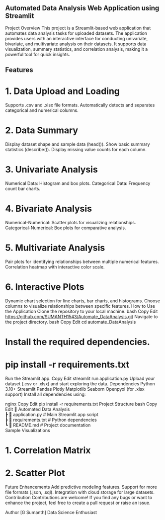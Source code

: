 ## Automated Data Analysis Web Application using Streamlit
Project Overview
This project is a Streamlit-based web application that automates data analysis tasks for uploaded datasets. The application provides users with an interactive interface for conducting univariate, bivariate, and multivariate analysis on their datasets. It supports data visualization, summary statistics, and correlation analysis, making it a powerful tool for quick insights.

## Features
# 1. Data Upload and Loading
Supports .csv and .xlsx file formats.
Automatically detects and separates categorical and numerical columns.
# 2. Data Summary
Display dataset shape and sample data (head()).
Show basic summary statistics (describe()).
Display missing value counts for each column.
# 3. Univariate Analysis
Numerical Data: Histogram and box plots.
Categorical Data: Frequency count bar charts.
# 4. Bivariate Analysis
Numerical-Numerical: Scatter plots for visualizing relationships.
Categorical-Numerical: Box plots for comparative analysis.
# 5. Multivariate Analysis
Pair plots for identifying relationships between multiple numerical features.
Correlation heatmap with interactive color scale.
# 6. Interactive Plots
Dynamic chart selection for line charts, bar charts, and histograms.
Choose columns to visualize relationships between specific features.
How to Use the Application
Clone the repository to your local machine.
bash
Copy
Edit
https://github.com/SUMANTH1543/Automate_DataAnalysis.git
Navigate to the project directory.
bash
Copy
Edit
cd automate_DataAnalysis
# Install the required dependencies.
# pip install -r requirements.txt
Run the Streamlit app.
Copy
Edit
streamlit run application.py
Upload your dataset (.csv or .xlsx) and start exploring the data.
Dependencies
Python 3.10+
Streamlit
Pandas
Plotly
Matplotlib
Seaborn
Openpyxl (for .xlsx support)
Install all dependencies using:

nginx
Copy
Edit
pip install -r requirements.txt
Project Structure
bash
Copy
Edit
📂 Automated Data Analysis  
 ┣ 📜 application.py           # Main Streamlit app script  
 ┣ 📜 requirements.txt         # Python dependencies  
 ┗ 📜 README.md                # Project documentation  
Sample Visualizations
# 1. Correlation Matrix

# 2. Scatter Plot

Future Enhancements
Add predictive modeling features.
Support for more file formats (.json, .sql).
Integration with cloud storage for large datasets.
Contribution
Contributions are welcome! If you find any bugs or want to enhance the project, feel free to create a pull request or raise an issue.

Author
[G Sumanth]
Data Science Enthusiast 
